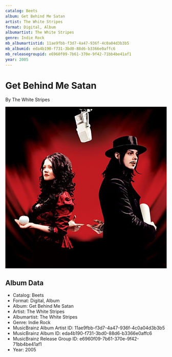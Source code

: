 ```yaml
---
catalog: Beets
album: Get Behind Me Satan
artist: The White Stripes
format: Digital, Album
albumartist: The White Stripes
genre: Indie Rock
mb_albumartistid: 11ae9fbb-f3d7-4a47-936f-4c0a04d3b3b5
mb_albumid: eda4b190-f731-3bd0-88d6-b3366e0affc6
mb_releasegroupid: e6960f09-7b61-370e-9f42-71bb4be41af1
year: 2005
---
```


# Get Behind Me Satan

By The White Stripes

![](../../assets/beetscovers/The_White_Stripes-Get_Behind_Me_Satan.jpg)

## Album Data

- Catalog: Beets
- Format: Digital, Album
- Album: Get Behind Me Satan
- Artist: The White Stripes
- Albumartist: The White Stripes
- Genre: Indie Rock
- MusicBrainz Album Artist ID: 11ae9fbb-f3d7-4a47-936f-4c0a04d3b3b5
- MusicBrainz Album ID: eda4b190-f731-3bd0-88d6-b3366e0affc6
- MusicBrainz Release Group ID: e6960f09-7b61-370e-9f42-71bb4be41af1
- Year: 2005

